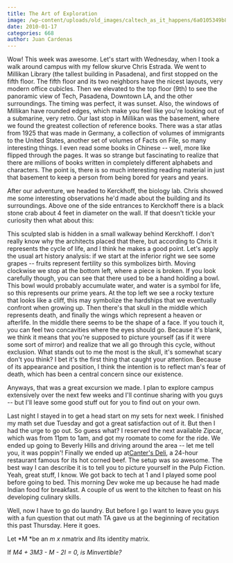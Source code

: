 ```yaml
---
title: The Art of Exploration
image: /wp-content/uploads/old_images/caltech_as_it_happens/6a0105349b8251970b012876e334c0970c.jpg
date: 2010-01-17
categories: 668
author: Juan Cardenas
---
```



Wow! This week was awesome. Let's start with Wednesday, when I took a walk around campus with my fellow skurve Chris Estrada. We went to Millikan Library (the tallest building in Pasadena), and first stopped on the fifth floor. The fifth floor and its two neighbors have the nicest layouts, very modern office cubicles. Then we elevated to the top floor (9th) to see the panoramic view of Tech, Pasadena, Downtown LA, and the other surroundings. The timing was perfect, it was sunset. Also, the windows of Millikan have rounded edges, which make you feel like you're looking out of a submarine, very retro. Our last stop in Millikan was the basement, where we found the greatest collection of reference books. There was a star atlas from 1925 that was made in Germany, a collection of volumes of immigrants to the United States, another set of volumes of Facts on File, so many interesting things. I even read some books in Chinese -- well, more like flipped through the pages. It was so strange but fascinating to realize that there are millions of books written in completely different alphabets and characters. The point is, there is so much interesting reading material in just that basement to keep a person from being bored for years and years.

After our adventure, we headed to Kerckhoff, the biology lab. Chris showed me some interesting observations he'd made about the building and its surroundings. Above one of the side entrances to Kerckhoff there is a black stone crab about 4 feet in diameter on the wall. If that doesn't tickle your curiosity then what about this:

This sculpted slab is hidden in a small walkway behind Kerckhoff. I don't really know why the architects placed that there, but according to Chris it represents the cycle of life, and I think he makes a good point. Let's apply the usual art history analysis: if we start at the inferior right we see some grapes -- fruits represent fertility so this symbolizes birth. Moving clockwise we stop at the bottom left, where a piece is broken. If you look carefully though, you can see that there used to be a hand holding a bowl. This bowl would probably accumulate water, and water is a symbol for life, so this represents our prime years. At the top left we see a rocky texture that looks like a cliff, this may symbolize the hardships that we eventually confront when growing up. Then there's that skull in the middle which represents death, and finally the wings which represent a heaven or afterlife. In the middle there seems to be the shape of a face. If you touch it, you can feel two concavities where the eyes should go. Because it's blank, we think it means that you're supposed to picture yourself (as if it were some sort of mirror) and realize that we all go through this cycle, without exclusion. What stands out to me the most is the skull, it's somewhat scary don't you think? I bet it's the first thing that caught your attention. Because of its appearance and position, I think the intention is to reflect man's fear of death, which has been a central concern since our existence.

Anyways, that was a great excursion we made. I plan to explore campus extensively over the next few weeks and I'll continue sharing with you guys -- but I'll leave some good stuff out for you to find out on your own.

Last night I stayed in to get a head start on my sets for next week. I finished my math set due Tuesday and got a great satisfaction out of it. But then I had the urge to go out. So guess what? I reserved the next available Zipcar, which was from 11pm to 1am, and got my roomate to come for the ride. We ended up going to Beverly Hills and driving around the area -- let me tell you, it was poppin'! Finally we ended up at[Canter's Deli](https://www.cantersdeli.com/), a 24-hour restaurant famous for its hot corned beef. The setup was so awesome. The best way I can describe it is to tell you to picture yourself in the Pulp Fiction. Yeah, great stuff, I know. We got back to tech at 1 and I played some pool before going to bed. This morning Dev woke me up because he had made Indian food for breakfast. A couple of us went to the kitchen to feast on his developing culinary skills.

Well, now I have to go do laundry. But before I go I want to leave you guys with a fun question that out math TA gave us at the beginning of recitation this past Thursday. Here it goes.

Let *M *be an *m x n*matrix and *I*its identity matrix.

If *M4 + 3M3 - M - 2I = 0, is Minvertible?*

